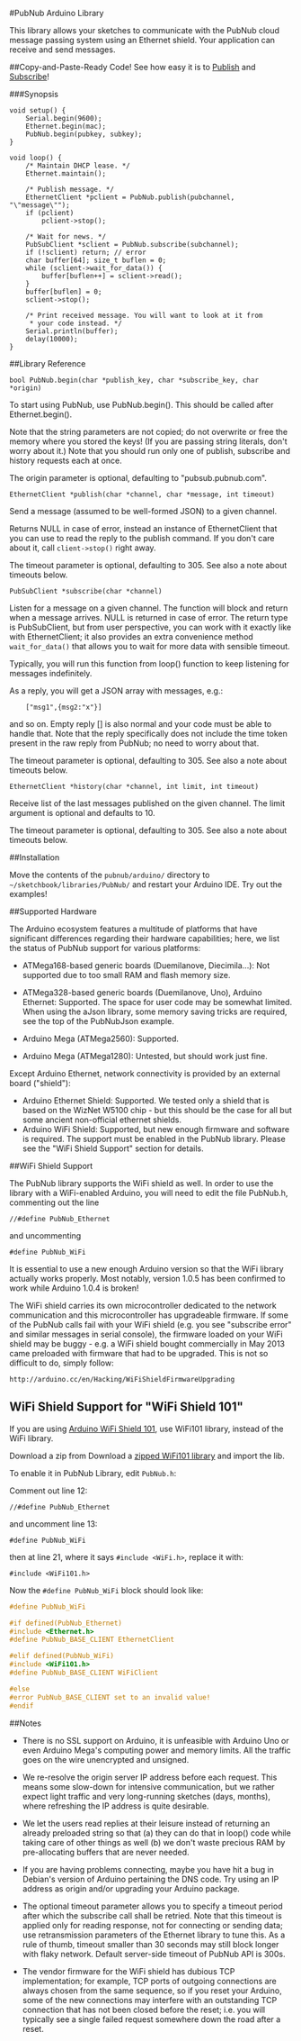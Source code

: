 #PubNub Arduino Library

This library allows your sketches to communicate with the PubNub cloud
message passing system using an Ethernet shield. Your application can
receive and send messages.

##Copy-and-Paste-Ready Code!
See how easy it is to [Publish](examples/PubNubPublisher) and [Subscribe](examples/PubNubSubscriber)!

###Synopsis


	void setup() {
		Serial.begin(9600);
		Ethernet.begin(mac);
		PubNub.begin(pubkey, subkey);
	}

	void loop() {
		/* Maintain DHCP lease. */
		Ethernet.maintain();

		/* Publish message. */
		EthernetClient *pclient = PubNub.publish(pubchannel, "\"message\"");
		if (pclient)
			pclient->stop();

		/* Wait for news. */
		PubSubClient *sclient = PubNub.subscribe(subchannel);
		if (!sclient) return; // error
		char buffer[64]; size_t buflen = 0;
		while (sclient->wait_for_data()) {
			buffer[buflen++] = sclient->read();
		}
		buffer[buflen] = 0;
		sclient->stop();

		/* Print received message. You will want to look at it from
		 * your code instead. */
		Serial.println(buffer);
		delay(10000);
	}

##Library Reference

``bool PubNub.begin(char *publish_key, char *subscribe_key, char *origin)``

To start using PubNub, use PubNub.begin().  This should be called after
Ethernet.begin().

Note that the string parameters are not copied; do not overwrite or free the
memory where you stored the keys! (If you are passing string literals, don't
worry about it.) Note that you should run only one of publish, subscribe and
history requests each at once.

The origin parameter is optional, defaulting to "pubsub.pubnub.com".

``EthernetClient *publish(char *channel, char *message, int timeout)``

Send a message (assumed to be well-formed JSON) to a given channel.

Returns NULL in case of error, instead an instance of EthernetClient
that you can use to read the reply to the publish command. If you
don't care about it, call ``client->stop()`` right away.

The timeout parameter is optional, defaulting to 305. See also
a note about timeouts below.

``PubSubClient *subscribe(char *channel)``

Listen for a message on a given channel. The function will block
and return when a message arrives. NULL is returned in case of error.
The return type is PubSubClient, but from user perspective, you can
work with it exactly like with EthernetClient; it also provides
an extra convenience method ``wait_for_data()`` that allows you
to wait for more data with sensible timeout.

Typically, you will run this function from loop() function to keep
listening for messages indefinitely.

As a reply, you will get a JSON array with messages, e.g.:

```
	["msg1",{msg2:"x"}]
```

and so on. Empty reply [] is also normal and your code must be
able to handle that. Note that the reply specifically does not
include the time token present in the raw reply from PubNub;
no need to worry about that.

The timeout parameter is optional, defaulting to 305. See also
a note about timeouts below.

``EthernetClient *history(char *channel, int limit, int timeout)``

Receive list of the last messages published on the given channel.
The limit argument is optional and defaults to 10.

The timeout parameter is optional, defaulting to 305. See also
a note about timeouts below.

##Installation

Move the contents of the ``pubnub/arduino/`` directory to
``~/sketchbook/libraries/PubNub/`` and restart your Arduino IDE.
Try out the examples!

##Supported Hardware

The Arduino ecosystem features a multitude of platforms that
have significant differences regarding their hardware capabilities;
here, we list the status of PubNub support for various platforms:

  * ATMega168-based generic boards (Duemilanove, Diecimila...):
Not supported due to too small RAM and flash memory size.
  * ATMega328-based generic boards (Duemilanove, Uno), Arduino
Ethernet: Supported.  The space for user code may be somewhat limited.
When using the aJson library, some memory saving tricks are required,
see the top of the PubNubJson example.

  * Arduino Mega (ATMega2560): Supported.
  * Arduino Mega (ATMega1280): Untested, but should work just fine.

Except Arduino Ethernet, network connectivity is provided by
an external board ("shield"):

  * Arduino Ethernet Shield: Supported. We tested only a shield that
is based on the WizNet W5100 chip - but this should be the case for
all but some ancient non-official ethernet shields.
  * Arduino WiFi Shield: Supported, but new enough firmware and software
is required.  The support must be enabled in the PubNub library.
Please see the "WiFi Shield Support" section for details.

##WiFi Shield Support

The PubNub library supports the WiFi shield as well. In order
to use the library with a WiFi-enabled Arduino, you will need
to edit the file PubNub.h, commenting out the line

	//#define PubNub_Ethernet

and uncommenting

	#define PubNub_WiFi

It is essential to use a new enough Arduino version so that
the WiFi library actually works properly. Most notably, version 1.0.5
has been confirmed to work while Arduino 1.0.4 is broken!

The WiFi shield carries its own microcontroller dedicated to the network
communication and this microcontroller has upgradeable firmware.
If some of the PubNub calls fail with your WiFi shield (e.g. you
see "subscribe error" and similar messages in serial console),
the firmware loaded on your WiFi shield may be buggy - e.g. a WiFi
shield bought commercially in May 2013 came preloaded with firmware
that had to be upgraded.  This is not so difficult to do, simply follow:

	http://arduino.cc/en/Hacking/WiFiShieldFirmwareUpgrading

	
## WiFi Shield Support for "WiFi Shield 101"

If you are using [Arduino WiFi Shield 101](https://www.arduino.cc/en/Main/ArduinoWiFiShield101), use WiFi101 library, instead of the WiFi library.

Download a zip from Download a [zipped WiFi101 library](https://github.com/arduino-libraries/WiFi101/releases)
and import the lib.

To enable it in PubNub Library, edit `PubNub.h`:

Comment out line 12:

	//#define PubNub_Ethernet

and uncomment line 13:

	#define PubNub_WiFi

then at line 21, where it says `#include <WiFi.h>`, replace it with:

	#include <WiFi101.h>

Now the `#define PubNub_WiFi` block should look like:

```c
#define PubNub_WiFi

#if defined(PubNub_Ethernet)
#include <Ethernet.h>
#define PubNub_BASE_CLIENT EthernetClient

#elif defined(PubNub_WiFi)
#include <WiFi101.h>
#define PubNub_BASE_CLIENT WiFiClient

#else
#error PubNub_BASE_CLIENT set to an invalid value!
#endif
```

##Notes

* There is no SSL support on Arduino, it is unfeasible with
Arduino Uno or even Arduino Mega's computing power and memory limits.
All the traffic goes on the wire unencrypted and unsigned.

* We re-resolve the origin server IP address before each request.
This means some slow-down for intensive communication, but we rather
expect light traffic and very long-running sketches (days, months),
where refreshing the IP address is quite desirable.

* We let the users read replies at their leisure instead of
returning an already preloaded string so that (a) they can do that
in loop() code while taking care of other things as well (b) we don't
waste precious RAM by pre-allocating buffers that are never needed.

* If you are having problems connecting, maybe you have hit
a bug in Debian's version of Arduino pertaining the DNS code. Try using
an IP address as origin and/or upgrading your Arduino package.

* The optional timeout parameter allows you to specify a timeout
period after which the subscribe call shall be retried. Note
that this timeout is applied only for reading response, not for
connecting or sending data; use retransmission parameters of
the Ethernet library to tune this. As a rule of thumb, timeout
smaller than 30 seconds may still block longer with flaky
network. Default server-side timeout of PubNub API is 300s.

* The vendor firmware for the WiFi shield has dubious TCP implementation;
for example, TCP ports of outgoing connections are always chosen from the
same sequence, so if you reset your Arduino, some of the new connections
may interfere with an outstanding TCP connection that has not been closed
before the reset; i.e. you will typically see a single failed request
somewhere down the road after a reset.
